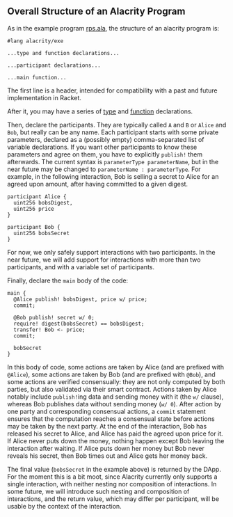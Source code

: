 [//]: # (title: Overview)

## Overall Structure of an Alacrity Program

As in the example program [rps.ala](../examples/rps-auto/rps/rps.ala),
the structure of an alacrity program is:

```alacrity
#lang alacrity/exe

...type and function declarations...

...participant declarations...

...main function...
```

The first line is a header, intended for compatibility with a past and future implementation in Racket.

After it, you may have a series of [type](type.md) and [function](function.md) declarations.

Then, declare the participants. They are typically called `A` and `B` or `Alice` and `Bob`,
but really can be any name. Each participant starts with some private parameters,
declared as a (possibly empty) comma-separated list of variable declarations.
If you want other participants to know these parameters and agree on them,
you have to explicitly `publish!` them afterwards.
The current syntax is `parameterType parameterName`,
but in the near future may be changed to `parameterName : parameterType`.
For example, in the following interaction,
Bob is selling a secret to Alice for an agreed upon amount,
after having committed to a given digest.

```alacrity
participant Alice {
  uint256 bobsDigest,
  uint256 price
}

participant Bob {
  uint256 bobsSecret
}
```

For now, we only safely support interactions with two participants.
In the near future, we will add support for interactions with more than two participants,
and with a variable set of participants.

Finally, declare the `main` body of the code:

```alacrity
main {
  @Alice publish! bobsDigest, price w/ price;
  commit;

  @Bob publish! secret w/ 0;
  require! digest(bobsSecret) == bobsDigest;
  transfer! Bob <- price;
  commit;

  bobSecret
}
```

In this body of code, some actions are taken by Alice (and are prefixed with `@Alice`),
some actions are taken by Bob (and are prefixed with `@Bob`), and
some actions are verified consensually: they are not only computed by both parties,
but also validated via their smart contract.
Actions taken by Alice notably include `publish!`ing data and sending money with it (the `w/` clause),
whereas Bob publishes data without sending money (`w/ 0`).
After action by one party and corresponding consensual actions,
a `commit` statement ensures that the computation reaches a consensual state
before actions may be taken by the next party.
At the end of the interaction, Bob has released his secret to Alice,
and Alice has paid the agreed upon price for it.
If Alice never puts down the money, nothing happen except Bob leaving the interaction after waiting.
If Alice puts down her money but Bob never reveals his secret,
then Bob times out and Alice gets her money back.

The final value (`bobsSecret` in the example above) is returned by the DApp.
For the moment this is a bit moot, since Alacrity currently only supports a single interaction,
with neither nesting nor composition of interactions.
In some future, we will introduce such nesting and composition of interactions,
and the return value, which may differ per participant,
will be usable by the context of the interaction.
